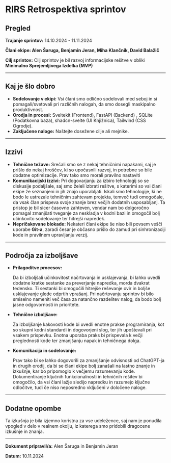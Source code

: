 # RIRS **Retrospektiva sprintov**

## Pregled

**Trajanje sprintov:** 14.10.2024 - 11.11.2024

**Člani ekipe: Alen Šaruga, Benjamin Jeran, Miha Klančnik, David Balažič**

**Cilj sprintov:** Cilj sprintov je bil razvoj informacijske rešitve v obliki **Minimalno Sprejemljivega Izdelka (MVP)**

---

## Kaj je šlo dobro

- **Sodelovanje v ekipi:** Vsi člani smo odlično sodelovali med seboj in si pomagali/svetovali pri različnih nalogah, da smo dosegli maskipalno produktivnost.
- **Orodja in procesi:** Sveltekit (Frontend), FastAPI (Backend) , SQLite (Podatkovna baza), shadcn-svelte (UI Knjižnica), Tailwind (CSS Ogrodje).
- **Zaključene naloge:** Naštejte dosežene cilje ali mejnike.

---

## Izzivi

- **Tehnične težave:** Srečali smo se z nekaj tehničnimi napakami, saj je prišlo do nekaj hroščev, ki so upočasnili razvoj, in potrebne so bile dodatne optimizacije. Prav tako smo morali pravilno nastaviti
- **Komunikacijski izzivi:** Pri dogovarjanju za izbiro tehnologij so se diskusije podaljšale, saj smo želeli izbrati rešitve, s katerimi so vsi člani ekipe že seznanjeni in jih znajo uporabljati. Iskali smo tehnologije, ki ne bodo le ustrezale tehničnim zahtevam projekta, temveč tudi omogočale, da vsak član prispeva svoje znanje brez večjih dodatnih usposabljanj. Ta pristop je bil sicer časovno zahteven, vendar nam bo dolgoročno pomagal zmanjšati tveganje za neskladja v kodni bazi in omogočil bolj učinkovito sodelovanje ter hitrejši napredek.
- **Nepričakovane blokade:** Nekateri člani ekipe še niso bili povsem vešči uporabe **Git-a**, zaradi česar je občasno prišlo do zamud pri sinhronizaciji kode in pravilnem upravljanju verzij.

---

## Področja za izboljšave

- **Prilagoditve procesov:**
    
    Da bi izboljšali učinkovitost načrtovanja in usklajevanja, bi lahko uvedli dodatne kratke sestanke za preverjanje napredka, morda dvakrat tedensko. Ti sestanki bi omogočili hitrejše reševanje ovir in boljše usklajevanje glede odprtih vprašanj. Pri načrtovanju sprintov bi bilo smiselno nameniti več časa za natančno razdelitev nalog, da bodo bolj jasne odgovornosti in prioritete. 
    
- **Tehnične izboljšave:**
    
    Za izboljšanje kakovosti kode bi uvedli enotne prakse programiranja, kot so skupni kodni standardi in dogovorjeni slog, ter jih upoštevali pri vsakem prispevku. Enotna uporaba praks bi prispevala k večji preglednosti kode ter zmanjšanju napak in tehničnega dolga. 
    
- **Komunikacija in sodelovanje:**
    
    Prav tako bi se lahko dogovorili za zmanjšanje odvisnosti od ChatGPT-ja in drugih orodij, da bi se člani ekipe bolj zanašali na lastno znanje in izkušnje, kar bo pripomoglo k večjemu razumevanju kode. Dokumentiranje ključnih funkcionalnosti in tehničnih rešitev bi omogočilo, da vsi člani lažje sledijo napredku in razumejo ključne odločitve, tudi če niso neposredno vključeni v določene naloge.
    

---

## Dodatne opombe

Ta izkušnja je bila izjemno koristna za vse udeležence, saj nam je ponudila vpogled v delo v realnem okolju, iz katerega smo pridobili dragocene izkušnje in znanja.

---

**Dokument pripravil/a:** Alen Šaruga in Benjamin Jeran

**Datum:** 10.11.2024
